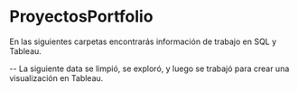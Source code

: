 # ProyectosPortfolio

En las siguientes carpetas encontrarás información de trabajo en SQL y Tableau.

-- La siguiente data se limpió, se exploró, y luego se trabajó para crear una visualización en Tableau.
